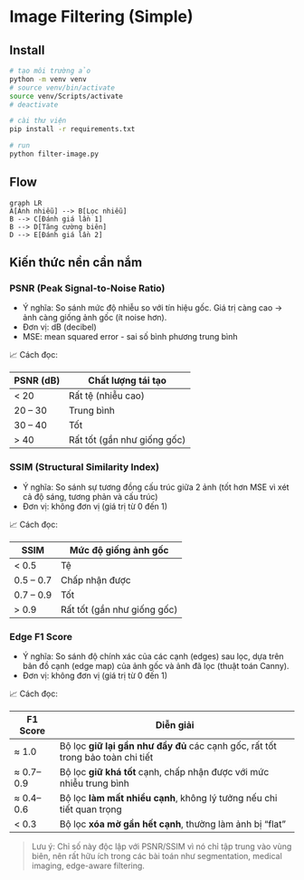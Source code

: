 # Image Filtering (Simple)

## Install

```sh
# tạo môi trường ảo
python -m venv venv
# source venv/bin/activate
source venv/Scripts/activate
# deactivate

# cài thư viện
pip install -r requirements.txt

# run
python filter-image.py
```

## Flow

```mermaid
graph LR
A[Ảnh nhiễu] --> B[Lọc nhiễu]
B --> C[Đánh giá lần 1]
B --> D[Tăng cường biên]
D --> E[Đánh giá lần 2]
```

## Kiến thức nền cần nắm

### PSNR (Peak Signal-to-Noise Ratio)

- Ý nghĩa: So sánh mức độ nhiễu so với tín hiệu gốc. Giá trị càng cao → ảnh càng giống ảnh gốc (ít noise hơn).
- Đơn vị: dB (decibel)
- MSE: mean squared error - sai số bình phương trung bình

📈 Cách đọc:

| PSNR (dB) | Chất lượng tái tạo          |
| --------- | --------------------------- |
| < 20      | Rất tệ (nhiễu cao)          |
| 20 – 30   | Trung bình                  |
| 30 – 40   | Tốt                         |
| > 40      | Rất tốt (gần như giống gốc) |

### SSIM (Structural Similarity Index)

- Ý nghĩa: So sánh sự tương đồng cấu trúc giữa 2 ảnh (tốt hơn MSE vì xét cả độ sáng, tương phản và cấu trúc)
- Đơn vị: không đơn vị (giá trị từ 0 đến 1)

📈 Cách đọc:

| SSIM      | Mức độ giống ảnh gốc        |
| --------- | --------------------------- |
| < 0.5     | Tệ                          |
| 0.5 – 0.7 | Chấp nhận được              |
| 0.7 – 0.9 | Tốt                         |
| > 0.9     | Rất tốt (gần như giống gốc) |

### Edge F1 Score

- Ý nghĩa: So sánh độ chính xác của các cạnh (edges) sau lọc, dựa trên bản đồ cạnh (edge map) của ảnh gốc và ảnh đã lọc (thuật toán Canny).
- Đơn vị: không đơn vị (giá trị từ 0 đến 1)

📈 Cách đọc:

| F1 Score  | Diễn giải                                                                       |
| --------- | ------------------------------------------------------------------------------- |
| ≈ 1.0     | Bộ lọc **giữ lại gần như đầy đủ** các cạnh gốc, rất tốt trong bảo toàn chi tiết |
| ≈ 0.7–0.9 | Bộ lọc **giữ khá tốt** cạnh, chấp nhận được với mức nhiễu trung bình            |
| ≈ 0.4–0.6 | Bộ lọc **làm mất nhiều cạnh**, không lý tưởng nếu chi tiết quan trọng           |
| < 0.3     | Bộ lọc **xóa mờ gần hết cạnh**, thường làm ảnh bị “flat”                        |

> Lưu ý: Chỉ số này độc lập với PSNR/SSIM vì nó chỉ tập trung vào vùng biên, nên rất hữu ích trong các bài toán như segmentation, medical imaging, edge-aware filtering.

